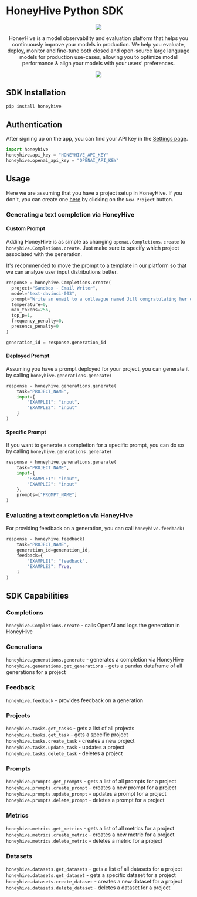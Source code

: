 # HoneyHive Python SDK

<div align="center">
   <img src="https://user-images.githubusercontent.com/6267663/220803812-cd7e27bd-06cb-49b0-87c1-d85fe21a3557.png" />
   <p>HoneyHive is a model observability and evaluation platform that helps you continuously improve your models in production. We help you evaluate, deploy, monitor and fine-tune both closed and open-source large language models for production use-cases, allowing you to optimize model performance & align your models with your users’ preferences.</p>
   <a href="https://docs.honeyhive.ai/introduction"><img src="https://img.shields.io/static/v1?label=Docs&message=API Ref&color=fc9434&style=for-the-badge" /></a>
</div> 


## SDK Installation

```bash
pip install honeyhive
```

## Authentication

After signing up on the app, you can find your API key in the [Settings page](https://app.honeyhive.ai/settings/account).

```python
import honeyhive
honeyhive.api_key = "HONEYHIVE_API_KEY"
honeyhive.openai_api_key = "OPENAI_API_KEY"
```

## Usage

Here we are assuming that you have a project setup in HoneyHive. If you don't, you can create one [here](https://app.honeyhive.ai/) by clicking on the `New Project` button.

### Generating a text completion via HoneyHive


#### Custom Prompt

Adding HoneyHive is as simple as changing `openai.Completions.create` to `honeyhive.Completions.create`. Just make sure to specify which project associated with the generation.

It's recommended to move the prompt to a template in our platform so that we can analyze user input distributions better.

```python
response = honeyhive.Completions.create(
  project="Sandbox - Email Writer",
  model="text-davinci-003",
  prompt="Write an email to a colleague named Jill congratulating her on her promotion. The tone should be warm yet professional. Mention how you admire the work she's been putting in.  Include a joke about how her pet lizard Max enjoys eating grasshoppers. Mention how you're looking forward to the team off-site next week.",
  temperature=0,
  max_tokens=256,
  top_p=1,
  frequency_penalty=0,
  presence_penalty=0
)

generation_id = response.generation_id
```


#### Deployed Prompt

Assuming you have a prompt deployed for your project, you can generate it by calling `honeyhive.generations.generate(`

```python
response = honeyhive.generations.generate(
    task="PROJECT_NAME",
    input={
        "EXAMPLE1": "input",
        "EXAMPLE2": "input"
    }
)
```

#### Specific Prompt

If you want to generate a completion for a specific prompt, you can do so by calling `honeyhive.generations.generate(`

```python
response = honeyhive.generations.generate(
    task="PROJECT_NAME",
    input={
        "EXAMPLE1": "input",
        "EXAMPLE2": "input"
    },
    prompts=["PROMPT_NAME"]
)
```

### Evaluating a text completion via HoneyHive

For providing feedback on a generation, you can call `honeyhive.feedback(`

```python
response = honeyhive.feedback(
    task="PROJECT_NAME",
    generation_id=generation_id,
    feedback={
        "EXAMPLE1": "feedback",
        "EXAMPLE2": True,
    }
)
```


## SDK Capabilities

### Completions
`honeyhive.Completions.create` - calls OpenAI and logs the generation in HoneyHive

### Generations
`honeyhive.generations.generate` - generates a completion via HoneyHive
`honeyhive.generations.get_generations` - gets a pandas dataframe of all generations for a project

### Feedback
`honeyhive.feedback` - provides feedback on a generation

### Projects
`honeyhive.tasks.get_tasks` - gets a list of all projects
`honeyhive.tasks.get_task` - gets a specific project
`honeyhive.tasks.create_task` - creates a new project
`honeyhive.tasks.update_task` - updates a project
`honeyhive.tasks.delete_task` - deletes a project

### Prompts
`honeyhive.prompts.get_prompts` - gets a list of all prompts for a project
`honeyhive.prompts.create_prompt` - creates a new prompt for a project
`honeyhive.prompts.update_prompt` - updates a prompt for a project
`honeyhive.prompts.delete_prompt` - deletes a prompt for a project

### Metrics
`honeyhive.metrics.get_metrics` - gets a list of all metrics for a project
`honeyhive.metrics.create_metric` - creates a new metric for a project
`honeyhive.metrics.delete_metric` - deletes a metric for a project

### Datasets
`honeyhive.datasets.get_datasets` - gets a list of all datasets for a project
`honeyhive.datasets.get_dataset` - gets a specific dataset for a project
`honeyhive.datasets.create_dataset` - creates a new dataset for a project
`honeyhive.datasets.delete_dataset` - deletes a dataset for a project